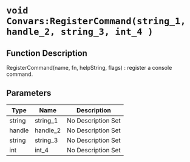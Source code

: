 # `void Convars:RegisterCommand(string_1, handle_2, string_3, int_4 )`
## Function Description
RegisterCommand(name, fn, helpString, flags) : register a console command.
## Parameters
Type|Name|Description
--|--|--
string|string_1|No Description Set
handle|handle_2|No Description Set
string|string_3|No Description Set
int|int_4|No Description Set
